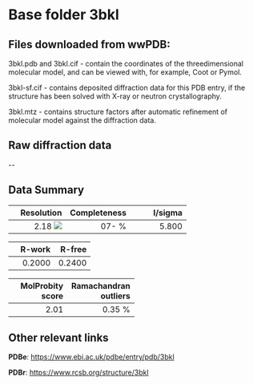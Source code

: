# Base folder 3bkl

## Files downloaded from wwPDB:

3bkl.pdb and 3bkl.cif - contain the coordinates of the threedimensional molecular model, and can be viewed with, for example, Coot or Pymol.

3bkl-sf.cif - contains deposited diffraction data for this PDB entry, if the structure has been solved with X-ray or neutron crystallography.

3bkl.mtz - contains structure factors after automatic refinement of molecular model against the diffraction data.

## Raw diffraction data

--<br> 

## Data Summary
|   | Resolution | Completeness| I/sigma |
|---|-------------:|----------------:|--------------:|
|   |2.18 ![](https://github.com/thorn-lab/coronavirus_structural_task_force/blob/master/outreach/ang.svg)|  07- %|<img width=50/>5.800|

|   | **R-work**| **R-free**   
|---|-------------:|----------------:|           
||0.2000|0.2400|

|   |**MolProbity<br>score**| **Ramachandran<br>outliers** 
|---|-------------:|----------------:|
||2.01|0.35 %|

## Other relevant links 
**PDBe**:  https://www.ebi.ac.uk/pdbe/entry/pdb/3bkl
 
**PDBr**: https://www.rcsb.org/structure/3bkl 

